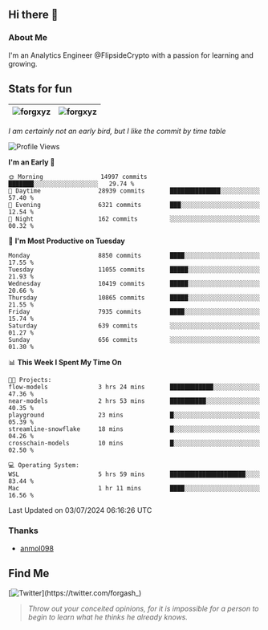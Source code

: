 ## Hi there 👋

### About Me

I'm an Analytics Engineer @FlipsideCrypto with a passion for learning and growing.
  
## Stats for fun

| <img align="center" src="https://github-readme-streak-stats.herokuapp.com/?user=forgxyz&theme=tokyonight" alt="forgxyz" /> | <img align="center" src="https://github-readme-stats.vercel.app/api?username=forgxyz&theme=tokyonight&show_icons=true" alt="forgxyz" /> |
| ------------- |------------- |

*I am certainly not an early bird, but I like the commit by time table*  

<!--START_SECTION:waka-->
![Profile Views](http://img.shields.io/badge/Profile%20Views-0-blue)

**I'm an Early 🐤** 

```text
🌞 Morning                14997 commits       ███████░░░░░░░░░░░░░░░░░░   29.74 % 
🌆 Daytime                28939 commits       ██████████████░░░░░░░░░░░   57.40 % 
🌃 Evening                6321 commits        ███░░░░░░░░░░░░░░░░░░░░░░   12.54 % 
🌙 Night                  162 commits         ░░░░░░░░░░░░░░░░░░░░░░░░░   00.32 % 
```
📅 **I'm Most Productive on Tuesday** 

```text
Monday                   8850 commits        ████░░░░░░░░░░░░░░░░░░░░░   17.55 % 
Tuesday                  11055 commits       █████░░░░░░░░░░░░░░░░░░░░   21.93 % 
Wednesday                10419 commits       █████░░░░░░░░░░░░░░░░░░░░   20.66 % 
Thursday                 10865 commits       █████░░░░░░░░░░░░░░░░░░░░   21.55 % 
Friday                   7935 commits        ████░░░░░░░░░░░░░░░░░░░░░   15.74 % 
Saturday                 639 commits         ░░░░░░░░░░░░░░░░░░░░░░░░░   01.27 % 
Sunday                   656 commits         ░░░░░░░░░░░░░░░░░░░░░░░░░   01.30 % 
```


📊 **This Week I Spent My Time On** 

```text
🐱‍💻 Projects: 
flow-models              3 hrs 24 mins       ████████████░░░░░░░░░░░░░   47.36 % 
near-models              2 hrs 53 mins       ██████████░░░░░░░░░░░░░░░   40.35 % 
playground               23 mins             █░░░░░░░░░░░░░░░░░░░░░░░░   05.39 % 
streamline-snowflake     18 mins             █░░░░░░░░░░░░░░░░░░░░░░░░   04.26 % 
crosschain-models        10 mins             █░░░░░░░░░░░░░░░░░░░░░░░░   02.50 % 

💻 Operating System: 
WSL                      5 hrs 59 mins       █████████████████████░░░░   83.44 % 
Mac                      1 hr 11 mins        ████░░░░░░░░░░░░░░░░░░░░░   16.56 % 
```


 Last Updated on 03/07/2024 06:16:26 UTC
<!--END_SECTION:waka-->

### Thanks
 - [anmol098](https://github.com/anmol098/waka-readme-stats/)
  
## Find Me
[![Twitter](https://img.shields.io/twitter/url/https/twitter.com/forgash_.svg?style=social&label=Follow%20%40forgash_)](https://twitter.com/forgash_)


> *Throw out your conceited opinions, for it is impossible for a person to begin to learn what he thinks he already knows.* 
